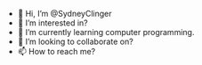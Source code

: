 - 👋 Hi, I’m @SydneyClinger
- 👀 I’m interested in?
- 🌱 I’m currently learning computer programming.
- 💞️ I’m looking to collaborate on?
- 📫 How to reach me?

<!---
SydneyClinger/SydneyClinger is a ✨ special ✨ repository because its `README.md` (this file) appears on your GitHub profile.
You can click the Preview link to take a look at your changes.
--->
